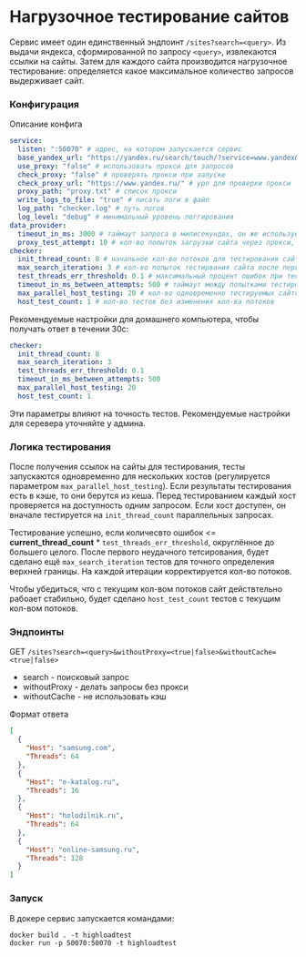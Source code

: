 # Нагрузочное тестирование сайтов

Сервис имеет один единственный эндпоинт `/sites?search=<query>`. Из выдачи яндекса,
сформированной по запросу `<query>`, извлекаются ссылки на сайты. Затем для каждого 
сайта производится нагрузочное тестирование: определяется какое максимальное количество
запросов выдерживает сайт.

### Конфигурация

Описание конфига
```yaml
service:
  listen: ":50070" # адрес, на котором запускается сервис
  base_yandex_url: "https://yandex.ru/search/touch/?service=www.yandex&ui=webmobileapp.yandex&numdoc=50&lr=213&p=0&text=%s" # урл для получения поисковой выдачи
  use_proxy: "false" # использовать прокси для запросов
  check_proxy: "false" # проверять прокси при запуске
  check_proxy_url: "https://www.yandex.ru/" # урл для проверки прокси
  proxy_path: "proxy.txt" # список прокси
  write_logs_to_file: "true" # писать логи в файл
  log_path: "checker.log" # путь логов
  log_level: "debug" # минимальный уровень логгирования
data_provider:
  timeout_in_ms: 3000 # таймаут запроса в милисекундах, он же используется для проверки прокси
  proxy_test_attempt: 10 # кол-во попыток загрузки сайта через прокси, каждая попытка - новые прокси
checker:
  init_thread_count: 8 # начальное кол-во потоков для тестирования сайта
  max_search_iteration: 3 # кол-во попыток тестирвания сайта после первой неудачной
  test_threads_err_threshold: 0.1 # максимальный процент ошибок при тестировании сайта
  timeout_in_ms_between_attempts: 500 # таймаут между попытками тестирования сайта
  max_parallel_host_testing: 20 # кол-во одновременно тестируемых сайтов
  host_test_count: 1 # кол-во тестов без изменения кол-ва потоков
```

Рекомендуемые настройки для домашнего компьютера, чтобы получать ответ в течении 30с:
```yaml
checker:
  init_thread_count: 8
  max_search_iteration: 3
  test_threads_err_threshold: 0.1
  timeout_in_ms_between_attempts: 500
  max_parallel_host_testing: 20
  host_test_count: 1
```
Эти параметры влияют на точность тестов. Рекомендуемые настройки для серевера уточняйте у админа.

### Логика тестирования

После получения ссылок на сайты для тестирования, тесты запускаются одновременно для 
нескольких хостов (регулируется параметром `max_parallel_host_testing`). Если 
результаты тестирования есть в кэше, то они берутся из кеша. Перед тестированием 
каждый хост проверяется на доступность одним запросом. Если хост доступен, он вначале 
тестируется на `init_thread_count` параллельных запросах.


Тестирование успешно, если количесвто ошибок <= **current_thread_count** * `test_threads_err_threshold`, 
округлённое до большего целого. После первого неудачного тетсирования, будет сделано 
ещё `max_search_iteration` тестов для точного определения верхней границы. На каждой 
итерации корректируется кол-во потоков.

Чтобы убедиться, что с текущим кол-вом потоков сайт действтельно рабоает стабильно, 
будет сделано `host_test_count` тестов с текущим кол-вом потоков.


### Эндпоинты
GET `/sites?search=<query>&withoutProxy=<true|false>&withoutCache=<true|false>`  
- search - поисковый запрос
- withoutProxy - делать запросы без прокси
- withoutCache - не использовать кэш

Формат ответа
```json
[
  {
    "Host": "samsung.com",
    "Threads": 64
  },
  {
    "Host": "e-katalog.ru",
    "Threads": 16
  },
  {
    "Host": "holodilnik.ru",
    "Threads": 64
  },
  {
    "Host": "online-samsung.ru",
    "Threads": 128
  }
]
```

### Запуск

В докере сервис запускается командами:
```
docker build . -t highloadtest
docker run -p 50070:50070 -t highloadtest
```
